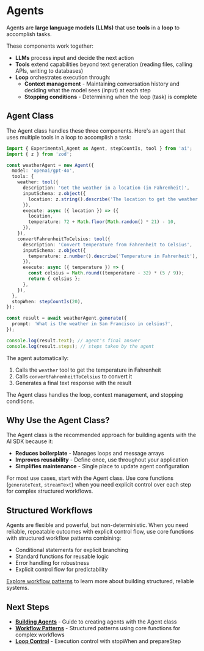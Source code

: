 
# Agents

Agents are **large language models (LLMs)** that use **tools** in a **loop** to accomplish tasks.

These components work together:

- **LLMs** process input and decide the next action
- **Tools** extend capabilities beyond text generation (reading files, calling APIs, writing to databases)
- **Loop** orchestrates execution through:
  - **Context management** - Maintaining conversation history and deciding what the model sees (input) at each step
  - **Stopping conditions** - Determining when the loop (task) is complete

## Agent Class

The Agent class handles these three components. Here's an agent that uses multiple tools in a loop to accomplish a task:

```ts
import { Experimental_Agent as Agent, stepCountIs, tool } from 'ai';
import { z } from 'zod';

const weatherAgent = new Agent({
  model: 'openai/gpt-4o',
  tools: {
    weather: tool({
      description: 'Get the weather in a location (in Fahrenheit)',
      inputSchema: z.object({
        location: z.string().describe('The location to get the weather for'),
      }),
      execute: async ({ location }) => ({
        location,
        temperature: 72 + Math.floor(Math.random() * 21) - 10,
      }),
    }),
    convertFahrenheitToCelsius: tool({
      description: 'Convert temperature from Fahrenheit to Celsius',
      inputSchema: z.object({
        temperature: z.number().describe('Temperature in Fahrenheit'),
      }),
      execute: async ({ temperature }) => {
        const celsius = Math.round((temperature - 32) * (5 / 9));
        return { celsius };
      },
    }),
  },
  stopWhen: stepCountIs(20),
});

const result = await weatherAgent.generate({
  prompt: 'What is the weather in San Francisco in celsius?',
});

console.log(result.text); // agent's final answer
console.log(result.steps); // steps taken by the agent
```

The agent automatically:

1. Calls the `weather` tool to get the temperature in Fahrenheit
2. Calls `convertFahrenheitToCelsius` to convert it
3. Generates a final text response with the result

The Agent class handles the loop, context management, and stopping conditions.

## Why Use the Agent Class?

The Agent class is the recommended approach for building agents with the AI SDK because it:

- **Reduces boilerplate** - Manages loops and message arrays
- **Improves reusability** - Define once, use throughout your application
- **Simplifies maintenance** - Single place to update agent configuration

For most use cases, start with the Agent class. Use core functions (`generateText`, `streamText`) when you need explicit control over each step for complex structured workflows.

## Structured Workflows

Agents are flexible and powerful, but non-deterministic. When you need reliable, repeatable outcomes with explicit control flow, use core functions with structured workflow patterns combining:

- Conditional statements for explicit branching
- Standard functions for reusable logic
- Error handling for robustness
- Explicit control flow for predictability

[Explore workflow patterns](/docs/agents/workflows) to learn more about building structured, reliable systems.

## Next Steps

- **[Building Agents](/docs/agents/building-agents)** - Guide to creating agents with the Agent class
- **[Workflow Patterns](/docs/agents/workflows)** - Structured patterns using core functions for complex workflows
- **[Loop Control](/docs/agents/loop-control)** - Execution control with stopWhen and prepareStep

